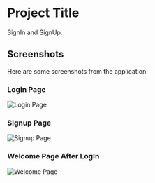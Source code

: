 # Project Title

SignIn and SignUp.

## Screenshots

Here are some screenshots from the application:

### Login Page

![Login Page]([path/to/login.jpg](https://github.com/Moeez-Rajpoot/SignIn-andSignUp-Page-New-Design/blob/main/Login%20image.png))

### Signup Page

![Signup Page]([path/to/signup.jpg](https://github.com/Moeez-Rajpoot/SignIn-andSignUp-Page-New-Design/blob/main/Signup%20image.png))

### Welcome Page After LogIn

![Welcome Page]([path/to/welcome.jpg](https://github.com/Moeez-Rajpoot/SignIn-andSignUp-Page-New-Design/blob/main/Welcome%20image.png))

